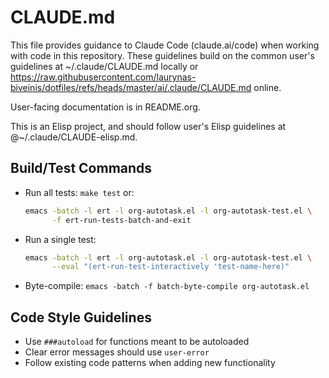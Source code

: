# CLAUDE.md

This file provides guidance to Claude Code (claude.ai/code) when working with
code in this repository. These guidelines build on the common user's
guidelines at ~/.claude/CLAUDE.md locally or
<https://raw.githubusercontent.com/laurynas-biveinis/dotfiles/refs/heads/master/ai/.claude/CLAUDE.md>
online.

User-facing documentation is in README.org.

This is an Elisp project, and should follow user's Elisp guidelines at
@~/.claude/CLAUDE-elisp.md.

## Build/Test Commands

- Run all tests: `make test` or:

  ```bash
  emacs -batch -l ert -l org-autotask.el -l org-autotask-test.el \
        -f ert-run-tests-batch-and-exit
  ```

- Run a single test:

  ```bash
  emacs -batch -l ert -l org-autotask.el -l org-autotask-test.el \
        --eval "(ert-run-test-interactively 'test-name-here)"
  ```

- Byte-compile: `emacs -batch -f batch-byte-compile org-autotask.el`

## Code Style Guidelines

- Use `###autoload` for functions meant to be autoloaded
- Clear error messages should use `user-error`
- Follow existing code patterns when adding new functionality
